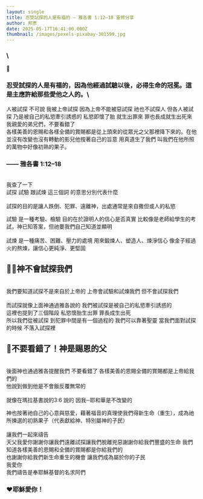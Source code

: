 ```yaml
---
layout: single
title: 忍受試探的人是有福的 — 雅各書 1:12–18 靈修分享
author: 邦彥
date: 2025-05-17T16:41:00.000Z
thumbnail: /images/pexels-pixabay-301599.jpg
---
```

### \
📖

### 忍受試探的人是有福的，因為他經過試驗以後，必得生命的冠冕。這是主應許給那些愛他之人的。\
人被試探 不可說 我被上帝試探 因為上帝不能被惡試探 祂也不試探人 但各人被試探 乃是被自己的私慾牽引誘惑的 私慾即懷了胎 就生出罪來 罪也長成就生出死來\
我親愛的弟兄們，不要看錯了\
各樣美善的恩賜和各樣全備的賞賜都是從上頭來的從眾光之父那裡降下來的。在他並沒有改變也沒有轉動的影兒他按著自己的旨意 用真道生了我們 叫我們在他所照的萬物中好像初熟的果子。

### —— 雅各書 1:12–18


\
我查了一下 \
試探 試驗 跟試煉 這三個詞 的意思分別代表什麼\
\
試探的目的是讓人跌倒、犯罪、遠離神，出處通常是來自撒但或人的私慾

試驗 是一種考驗、檢驗 目的在於證明人的信心是否真實 比較像是老師給學生的考試，神已知答案，但祂要我們自己知道並顯明\
\
試煉 是一種痛苦、困難、壓力的處境 用來鍛煉人、塑造人、煉淨信心 像金子經過火的熬煉，讓信心更純淨、更堅固



## ✋🏻神不會試探我們

\
我們要知道試探不是來自於上帝的 上帝會試驗和試煉我們 但不會試探我們\
\
而試探就像上面神通過雅各說的 我們被試探是被自己的私慾牽引誘惑的\
這裡也提到了三個階段 私慾懷胎生出罪 罪長成生出死\
所以我們從被試探 到犯罪中間是有一個過程的 我們可以靠著聖靈 當我們面對試探的時候 不落入試探裡 

## 👀不要看錯了！神是賜恩的父

\
後面神也通過雅各提醒我們 不要看錯了 各樣美善的恩賜全備的賞賜都是上帝給我們的 \
他說到做到他是不會飯反覆無常的 \
\
就像在瑪拉基書說的3:6 說的 
因我─耶和華是不改變的

神也按著祂自己的心意與慈愛，藉著福音的真理使我們得新生命（重生），成為祂所揀選的初熟果子（代表獻給神、特別屬神的子民）\
\
讓我們一起來禱告\
天父我愛你謝謝你讓我們遠離試探讓我們脫離兇惡謝謝你給我們豐盛的生命 我們知道各樣美善的恩賜和全備的賞賜都是你給我們的\
也謝謝你給我們新生命重生的機會 讓我們成為屬於你的子民\
我愛你\
我們禱告是奉耶穌基督的名求阿們

### ❤️耶穌愛你！
